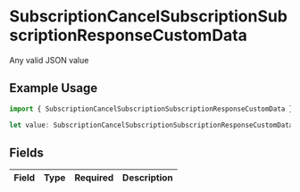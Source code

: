 # SubscriptionCancelSubscriptionSubscriptionResponseCustomData

Any valid JSON value

## Example Usage

```typescript
import { SubscriptionCancelSubscriptionSubscriptionResponseCustomData } from "jani-payments/models/operations";

let value: SubscriptionCancelSubscriptionSubscriptionResponseCustomData = {};
```

## Fields

| Field       | Type        | Required    | Description |
| ----------- | ----------- | ----------- | ----------- |